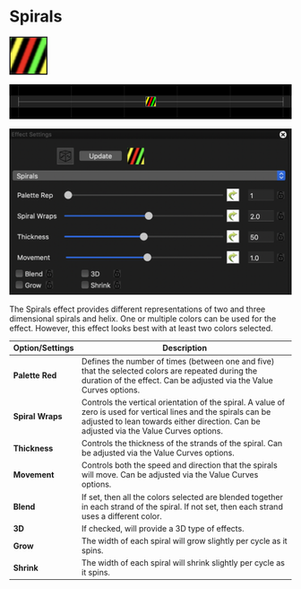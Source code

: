 # Spirals

![Icon](<../../.gitbook/assets/image (705) (1).png>)

![Sequencer Grid](<../../.gitbook/assets/image (645) (1).png>)

![](<../../.gitbook/assets/image (743).png>)

The Spirals effect provides different representations of two and three dimensional spirals and helix. One or multiple colors can be used for the effect. However, this effect looks best with at least two colors selected.

| Option/Settings  | Description                                                                                                                                                                                                  |
| ---------------- | ------------------------------------------------------------------------------------------------------------------------------------------------------------------------------------------------------------ |
| **Palette Red**  | Defines the number of times (between one and five) that the selected colors are repeated during the duration of the effect.  Can be adjusted via the Value Curves options.                                   |
| **Spiral Wraps** | Controls the vertical orientation of the spiral. A value of zero is used for vertical lines and the spirals can be adjusted to lean towards either direction.  Can be adjusted via the Value Curves options. |
| **Thickness**    | Controls the thickness of the strands of the spiral.  Can be adjusted via the Value Curves options.                                                                                                          |
| **Movement**     | Controls both the speed and direction that the spirals will move.  Can be adjusted via the Value Curves options.                                                                                             |
| **Blend**        | If set, then all the colors selected are blended together in each strand of the spiral. If not set, then each strand uses a different color.                                                                 |
| **3D**           | If checked, will provide a 3D type of effects.                                                                                                                                                               |
| **Grow**         | The width of each spiral will grow slightly per cycle as it spins.                                                                                                                                           |
| **Shrink**       | The width of each spiral will shrink slightly per cycle as it spins.                                                                                                                                         |
